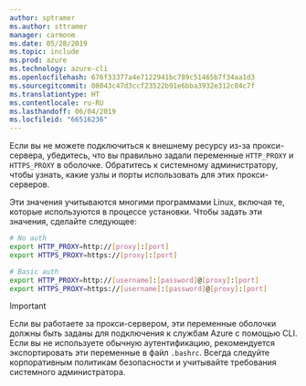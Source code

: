 ```yaml
---
author: sptramer
ms.author: sttramer
manager: carmonm
ms.date: 05/28/2019
ms.topic: include
ms.prod: azure
ms.technology: azure-cli
ms.openlocfilehash: 676f33377a4e7122941bc789c51465b7f34aa1d3
ms.sourcegitcommit: 08043c47d3ccf23522b91e6bba3932e312c04c7f
ms.translationtype: HT
ms.contentlocale: ru-RU
ms.lasthandoff: 06/04/2019
ms.locfileid: "66516236"
---
```

Если вы не можете подключиться к внешнему ресурсу из-за прокси-сервера, убедитесь, что вы правильно задали переменные `HTTP_PROXY` и `HTTPS_PROXY` в оболочке. Обратитесь к системному администратору, чтобы узнать, какие узлы и порты использовать для этих прокси-серверов.

Эти значения учитываются многими программами Linux, включая те, которые используются в процессе установки. Чтобы задать эти значения, сделайте следующее:

```bash
# No auth
export HTTP_PROXY=http://[proxy]:[port]
export HTTPS_PROXY=https://[proxy]:[port]

# Basic auth
export HTTP_PROXY=http://[username]:[password]@[proxy]:[port]
export HTTPS_PROXY=https://[username]:[password]@[proxy]:[port]
```

> [!IMPORTANT]
> Если вы работаете за прокси-сервером, эти переменные оболочки должны быть заданы для подключения к службам Azure с помощью CLI.
> Если вы не используете обычную аутентификацию, рекомендуется экспортировать эти переменные в файл `.bashrc`.
> Всегда следуйте корпоративным политикам безопасности и учитывайте требования системного администратора.
